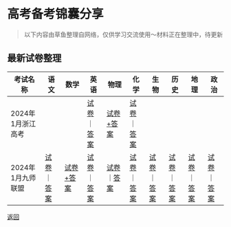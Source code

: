 # 高考备考锦囊分享

>以下内容由草鱼整理自网络，仅供学习交流使用～材料正在整理中，待更新

## 最新试卷整理

| 考试名称          | 语文 | 数学 | 英语 | 物理 | 化学 | 生物 | 历史 | 地理 | 政治 |
| ----------------- | ---- | ---- | ---- | ---- | ---- | ---- | ---- | ---- | ---- |
| 2024年1月浙江高考 |||[试卷](https://calvinxiaocao.github.io/cee/exams/zhejiang2401/En.pdf)｜[答案](https://calvinxiaocao.github.io/cee/exams/zhejiang2401/En-ans.pdf)|[试卷+答案](https://calvinxiaocao.github.io/cee/exams/zhejiang2401/Ph.pdf)|[试卷](https://calvinxiaocao.github.io/cee/exams/zhejiang2401/Che.pdf)｜[答案](https://calvinxiaocao.github.io/cee/exams/zhejiang2401/Che-ans.pdf)|||||
|2024年1月九师联盟|[试卷](https://calvinxiaocao.github.io/cee/exams/jiushi2401/Chi.pdf)｜[答案](https://calvinxiaocao.github.io/cee/exams/jiushi2401/Chi-ans.pdf)|[试卷+答案](https://calvinxiaocao.github.io/cee/exams/jiushi2401/Ma.pdf)|[试卷](https://calvinxiaocao.github.io/cee/exams/jiushi2401/En.pdf)｜[答案](https://calvinxiaocao.github.io/cee/exams/jiushi2401/En-ans.pdf)|[试卷](https://calvinxiaocao.github.io/cee/exams/jiushi2401/Ph.pdf)｜[答案](https://calvinxiaocao.github.io/cee/exams/jiushi2401/Ph-ans.pdf)|[试卷](https://calvinxiaocao.github.io/cee/exams/jiushi2401/Che.pdf)｜[答案](https://calvinxiaocao.github.io/cee/exams/jiushi2401/Che-ans.pdf)|[试卷](https://calvinxiaocao.github.io/cee/exams/jiushi2401/Bi.pdf)｜[答案](https://calvinxiaocao.github.io/cee/exams/jiushi2401/Bi-ans.pdf)|[试卷](https://calvinxiaocao.github.io/cee/exams/jiushi2401/Hi.pdf)｜[答案](https://calvinxiaocao.github.io/cee/exams/jiushi2401/Hi-ans.pdf)|[试卷](https://calvinxiaocao.github.io/cee/exams/jiushi2401/Ge.pdf)｜[答案](https://calvinxiaocao.github.io/cee/exams/jiushi2401/Ge-ans.pdf)|[试卷](https://calvinxiaocao.github.io/cee/exams/jiushi2401/Pol.pdf)｜[答案](https://calvinxiaocao.github.io/cee/exams/jiushi2401/Pol-ans.pdf)|

[返回](/public)